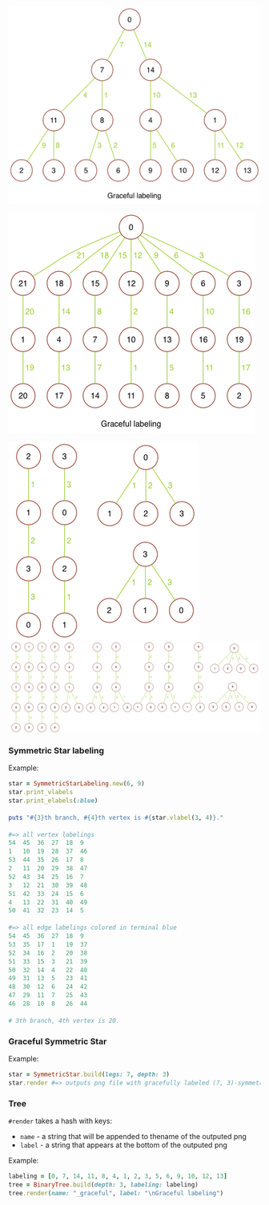 ![btree_depth_3_graceful][btree_depth_3_graceful]

![73_symmetric_star][73_symmetric_star]

![4v_all][4v_all]
![5v_all][5v_all]

[btree_depth_3_graceful]: ./graph_images/btree_depth_3_graceful.png
[73_symmetric_star]: ./graph_images/73_symmetric_star.png
[4v_all]: ./graph_images/4v_all.png
[5v_all]: ./graph_images/5v_all.png


### Symmetric Star labeling

Example:

```ruby
star = SymmetricStarLabeling.new(6, 9)
star.print_vlabels
star.print_elabels(:blue)

puts "#{3}th branch, #{4}th vertex is #{star.vlabel(3, 4)}."

#=> all vertex labelings
54	45	36	27	18	9
1	10	19	28	37	46
53	44	35	26	17	8
2	11	20	29	38	47
52	43	34	25	16	7
3	12	21	30	39	48
51	42	33	24	15	6
4	13	22	31	40	49
50	41	32	23	14	5

#=> all edge labelings colored in terminal blue
54	45	36	27	18	9
53	35	17	1	19	37
52	34	16	2	20	38
51	33	15	3	21	39
50	32	14	4	22	40
49	31	13	5	23	41
48	30	12	6	24	42
47	29	11	7	25	43
46	28	10	8	26	44

# 3th branch, 4th vertex is 20.
```

### Graceful Symmetric Star

Example:

```ruby
star = SymmetricStar.build(legs: 7, depth: 3)
star.render #=> outputs png file with gracefully labeled (7, 3)-symmetric star
```

### Tree

`#render` takes a hash with keys:
  - `name` - a string that will be appended to thename of the outputed png
  - `label` - a string that appears at the bottom of the outputed png

  Example:

  ```ruby
  labeling = [0, 7, 14, 11, 8, 4, 1, 2, 3, 5, 6, 9, 10, 12, 13]
  tree = BinaryTree.build(depth: 3, labeling: labeling)
  tree.render(name: "_graceful", label: "\nGraceful labeling")
  ```
